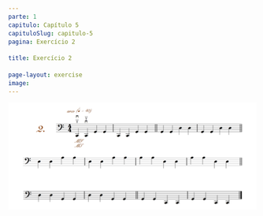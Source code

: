 ```yaml
---
parte: 1
capitulo: Capítulo 5
capituloSlug: capitulo-5
pagina: Exercício 2

title: Exercício 2

page-layout: exercise
image:
---
```


<img src="/assets/graphics/content/5_1_2.png"/>